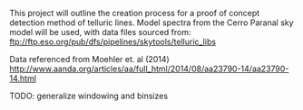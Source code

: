 This project will outline the creation process for a proof of concept detection method of telluric lines. Model spectra from the Cerro Paranal sky model will be used, with data files sourced from:
ftp://ftp.eso.org/pub/dfs/pipelines/skytools/telluric_libs

Data referenced from Moehler et. al (2014) 
http://www.aanda.org/articles/aa/full_html/2014/08/aa23790-14/aa23790-14.html

TODO:
generalize windowing and binsizes 
